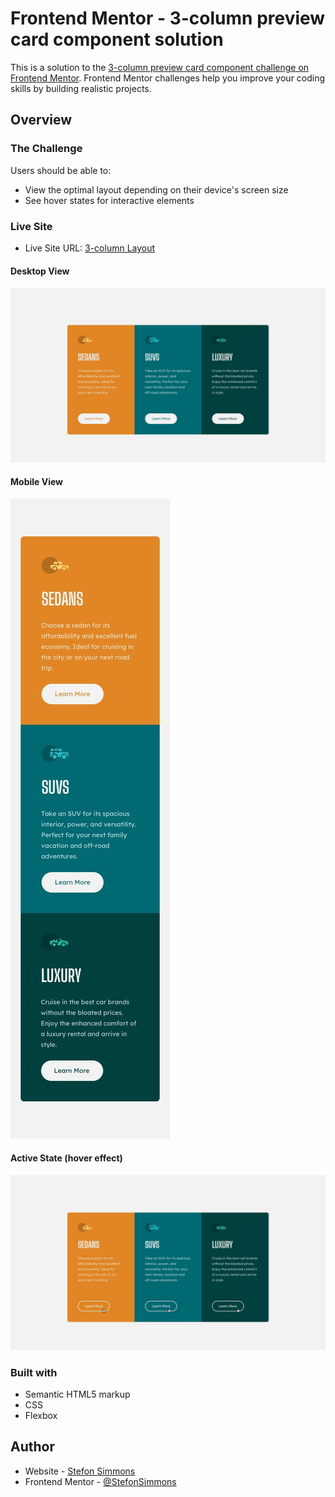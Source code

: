 # Frontend Mentor - 3-column preview card component solution

This is a solution to the [3-column preview card component challenge on Frontend Mentor](https://www.frontendmentor.io/challenges/3column-preview-card-component-pH92eAR2-). Frontend Mentor challenges help you improve your coding skills by building realistic projects. 

## Overview

### The Challenge

Users should be able to:

- View the optimal layout depending on their device's screen size
- See hover states for interactive elements

### Live Site
- Live Site URL: [3-column Layout](https://3-column-layout.vercel.app/)

#### Desktop View
![](./design/desktop-design.jpg)
#### Mobile View
![](./design/mobile-design.jpg)
#### Active State (hover effect)
![](./design/active-states.jpg)

### Built with

- Semantic HTML5 markup
- CSS
- Flexbox

## Author

- Website - [Stefon Simmons](https://www.stefonsimmons.me)
- Frontend Mentor - [@StefonSimmons](https://www.frontendmentor.io/profile/StefonSimmons)
